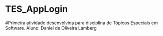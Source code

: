 # TES_AppLogin

#Primeira atividade desenvolvida para disciplina de Tópicos Especiais em Software.
Aluno: Daniel de Oliveira Lamberg
